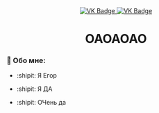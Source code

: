 <div id="badges" align ="center">
  <a href= "https://vk.com/gorinich_ya_da">
    <img src = "https://img.shields.io/badge/VK-blue?style=for-the-badge&logo=VK&logoColor=white" alt="VK Badge"/>
  </a>

  <a href= "https://mail.google.com/mail/u/0/#inbox">
    <img src = "https://img.shields.io/badge/EMAIL-red?style=for-the-badge&logo=Gmail&logoColor=white" alt="VK Badge"/>
  </a>
</div>

<div id="view prof" align="center" >
  <img src="https://komarev.com/ghpvc/?username=forsayd&style=flat-square&color=blue" alt=""/>
</div>

<div id="hey there" align="center">
<h1> ОАОАОАО </h1>
</div>

### :older_man: Обо мне:

- :shipit: Я Егор

- :shipit: Я ДА

- :shipit: ОЧень да
